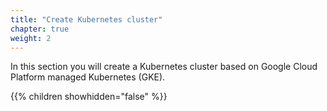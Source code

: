 ```yaml
---
title: "Create Kubernetes cluster"
chapter: true
weight: 2
---
```

In this section you will create a Kubernetes cluster based on Google Cloud Platform managed Kubernetes (GKE).

{{% children showhidden="false" %}}